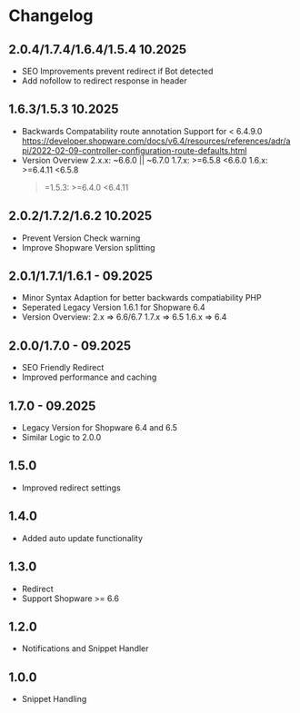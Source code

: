 # Changelog

## 2.0.4/1.7.4/1.6.4/1.5.4 10.2025
- SEO Improvements prevent redirect if Bot detected
- Add nofollow to redirect response in header

## 1.6.3/1.5.3 10.2025
- Backwards Compatability route annotation Support for < 6.4.9.0
https://developer.shopware.com/docs/v6.4/resources/references/adr/api/2022-02-09-controller-configuration-route-defaults.html
- Version Overview
    2.x.x: ~6.6.0 || ~6.7.0
    1.7.x: >=6.5.8 <6.6.0
    1.6.x: >=6.4.11 <6.5.8
  >=1.5.3: >=6.4.0 <6.4.11

## 2.0.2/1.7.2/1.6.2 10.2025
- Prevent Version Check warning
- Improve Shopware Version splitting

## 2.0.1/1.7.1/1.6.1 - 09.2025
- Minor Syntax Adaption for better backwards compatiability PHP
- Seperated Legacy Version 1.6.1 for Shopware 6.4
- Version Overview:
    2.x => 6.6/6.7
    1.7.x => 6.5
    1.6.x => 6.4

## 2.0.0/1.7.0 - 09.2025
- SEO Friendly Redirect
- Improved performance and caching

## 1.7.0 - 09.2025
- Legacy Version for Shopware 6.4 and 6.5
- Similar Logic to 2.0.0

## 1.5.0
- Improved redirect settings

## 1.4.0
- Added auto update functionality

## 1.3.0
- Redirect
- Support Shopware >= 6.6

## 1.2.0
- Notifications and Snippet Handler

## 1.0.0
- Snippet Handling
